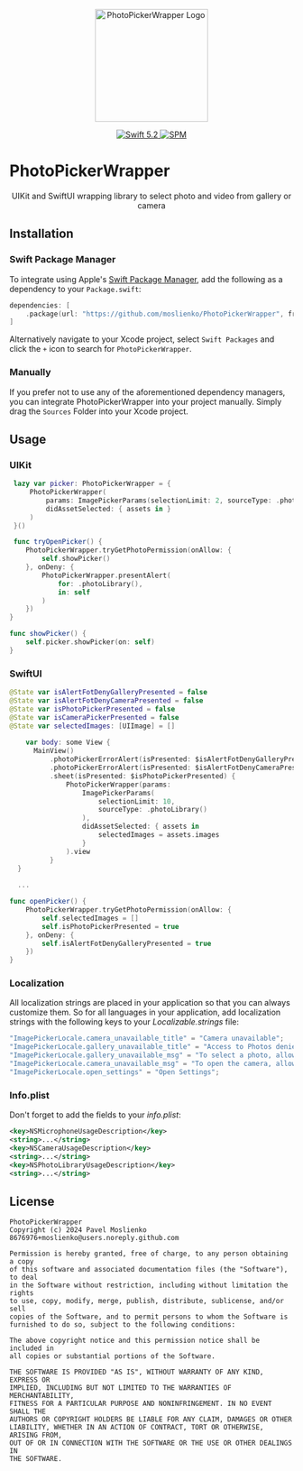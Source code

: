 <p align="center">
   <img width="200" src="https://moslienko.github.io/Assets/PhotoPickerWrapper/sdk.png" alt="PhotoPickerWrapper Logo">
</p>

<p align="center">
   <a href="https://developer.apple.com/swift/">
      <img src="https://img.shields.io/badge/Swift-5.2-orange.svg?style=flat" alt="Swift 5.2">
   </a>
   <a href="https://github.com/apple/swift-package-manager">
      <img src="https://img.shields.io/badge/Swift%20Package%20Manager-compatible-brightgreen.svg" alt="SPM">
   </a>
</p>

# PhotoPickerWrapper

<p align="center">
UIKit and SwiftUI wrapping library to select photo and video from gallery or camera 
</p>

## Installation

### Swift Package Manager

To integrate using Apple's [Swift Package Manager](https://swift.org/package-manager/), add the following as a dependency to your `Package.swift`:

```swift
dependencies: [
    .package(url: "https://github.com/moslienko/PhotoPickerWrapper", from: "1.0.0")
]
```

Alternatively navigate to your Xcode project, select `Swift Packages` and click the `+` icon to search for `PhotoPickerWrapper`.

### Manually

If you prefer not to use any of the aforementioned dependency managers, you can integrate PhotoPickerWrapper into your project manually. Simply drag the `Sources` Folder into your Xcode project.

## Usage

### UIKit

```swift
 lazy var picker: PhotoPickerWrapper = {
     PhotoPickerWrapper(
         params: ImagePickerParams(selectionLimit: 2, sourceType: .photoLibrary(filter: nil)),
         didAssetSelected: { assets in }
     )
 }()

 func tryOpenPicker() {
    PhotoPickerWrapper.tryGetPhotoPermission(onAllow: {
        self.showPicker()
    }, onDeny: {
        PhotoPickerWrapper.presentAlert(
            for: .photoLibrary(),
            in: self
        )
    })
}

func showPicker() {
    self.picker.showPicker(on: self)
}
```

### SwiftUI

```swift
@State var isAlertFotDenyGalleryPresented = false
@State var isAlertFotDenyCameraPresented = false
@State var isPhotoPickerPresented = false
@State var isCameraPickerPresented = false
@State var selectedImages: [UIImage] = []
  
    var body: some View {
      MainView()
          .photoPickerErrorAlert(isPresented: $isAlertFotDenyGalleryPresented, type: .photoLibrary())
          .photoPickerErrorAlert(isPresented: $isAlertFotDenyCameraPresented, type: .camera())
          .sheet(isPresented: $isPhotoPickerPresented) {
              PhotoPickerWrapper(params:
                  ImagePickerParams(
                      selectionLimit: 10,
                      sourceType: .photoLibrary()
                  ),
                  didAssetSelected: { assets in
                      selectedImages = assets.images
                  }
              ).view
          }
  }
    
  ...

func openPicker() {
    PhotoPickerWrapper.tryGetPhotoPermission(onAllow: {
        self.selectedImages = []
        self.isPhotoPickerPresented = true
    }, onDeny: {
        self.isAlertFotDenyGalleryPresented = true
    })
}
```

### Localization

All localization strings are placed in your application so that you can always customize them. So for all languages in your application, add localization strings with the following keys to your *Localizable.strings* file:

```swift
"ImagePickerLocale.camera_unavailable_title" = "Camera unavailable";
"ImagePickerLocale.gallery_unavailable_title" = "Access to Photos denied";
"ImagePickerLocale.gallery_unavailable_msg" = "To select a photo, allow access to them in the Settings";
"ImagePickerLocale.camera_unavailable_msg" = "To open the camera, allow access to it in the Settings";
"ImagePickerLocale.open_settings" = "Open Settings";
```


### Info.plist

Don't forget to add the fields to your *info.plist*:

```xml
<key>NSMicrophoneUsageDescription</key>
<string>...</string>
<key>NSCameraUsageDescription</key>
<string>...</string>
<key>NSPhotoLibraryUsageDescription</key>
<string>...</string>
```

## License

```
PhotoPickerWrapper
Copyright (c) 2024 Pavel Moslienko 8676976+moslienko@users.noreply.github.com

Permission is hereby granted, free of charge, to any person obtaining a copy
of this software and associated documentation files (the "Software"), to deal
in the Software without restriction, including without limitation the rights
to use, copy, modify, merge, publish, distribute, sublicense, and/or sell
copies of the Software, and to permit persons to whom the Software is
furnished to do so, subject to the following conditions:

The above copyright notice and this permission notice shall be included in
all copies or substantial portions of the Software.

THE SOFTWARE IS PROVIDED "AS IS", WITHOUT WARRANTY OF ANY KIND, EXPRESS OR
IMPLIED, INCLUDING BUT NOT LIMITED TO THE WARRANTIES OF MERCHANTABILITY,
FITNESS FOR A PARTICULAR PURPOSE AND NONINFRINGEMENT. IN NO EVENT SHALL THE
AUTHORS OR COPYRIGHT HOLDERS BE LIABLE FOR ANY CLAIM, DAMAGES OR OTHER
LIABILITY, WHETHER IN AN ACTION OF CONTRACT, TORT OR OTHERWISE, ARISING FROM,
OUT OF OR IN CONNECTION WITH THE SOFTWARE OR THE USE OR OTHER DEALINGS IN
THE SOFTWARE.
```
